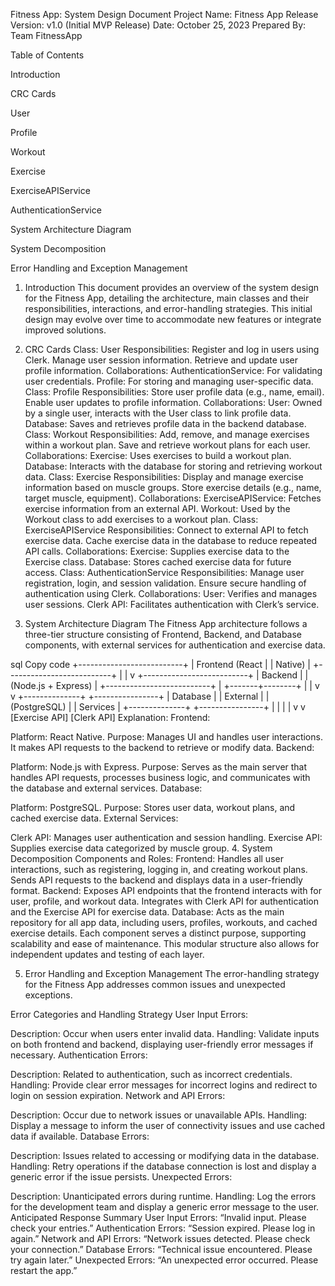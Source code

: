 Fitness App: System Design Document
Project Name: Fitness App
Release Version: v1.0 (Initial MVP Release)
Date: October 25, 2023
Prepared By: Team FitnessApp

Table of Contents

Introduction

CRC Cards

User

Profile

Workout

Exercise

ExerciseAPIService

AuthenticationService

System Architecture Diagram

System Decomposition

Error Handling and Exception Management

1. Introduction
This document provides an overview of the system design for the Fitness App, detailing the architecture, main classes and their responsibilities, interactions, and error-handling strategies. This initial design may evolve over time to accommodate new features or integrate improved solutions.

2. CRC Cards
Class: User
Responsibilities:
Register and log in users using Clerk.
Manage user session information.
Retrieve and update user profile information.
Collaborations:
AuthenticationService: For validating user credentials.
Profile: For storing and managing user-specific data.
Class: Profile
Responsibilities:
Store user profile data (e.g., name, email).
Enable user updates to profile information.
Collaborations:
User: Owned by a single user, interacts with the User class to link profile data.
Database: Saves and retrieves profile data in the backend database.
Class: Workout
Responsibilities:
Add, remove, and manage exercises within a workout plan.
Save and retrieve workout plans for each user.
Collaborations:
Exercise: Uses exercises to build a workout plan.
Database: Interacts with the database for storing and retrieving workout data.
Class: Exercise
Responsibilities:
Display and manage exercise information based on muscle groups.
Store exercise details (e.g., name, target muscle, equipment).
Collaborations:
ExerciseAPIService: Fetches exercise information from an external API.
Workout: Used by the Workout class to add exercises to a workout plan.
Class: ExerciseAPIService
Responsibilities:
Connect to external API to fetch exercise data.
Cache exercise data in the database to reduce repeated API calls.
Collaborations:
Exercise: Supplies exercise data to the Exercise class.
Database: Stores cached exercise data for future access.
Class: AuthenticationService
Responsibilities:
Manage user registration, login, and session validation.
Ensure secure handling of authentication using Clerk.
Collaborations:
User: Verifies and manages user sessions.
Clerk API: Facilitates authentication with Clerk’s service.
3. System Architecture Diagram
The Fitness App architecture follows a three-tier structure consisting of Frontend, Backend, and Database components, with external services for authentication and exercise data.

sql
Copy code
      +--------------------------+
      |      Frontend (React     |
      |      Native)             |
      +--------------------------+
               |
               |
               v
      +--------------------------+
      |       Backend            |
      |   (Node.js + Express)    |
      +--------------------------+
               |
       +-------+--------+
       |                |
       v                v
+--------------+    +----------------+
|   Database   |    | External       |
| (PostgreSQL) |    | Services       |
+--------------+    +----------------+
       |                    |
       |                    |
       v                    v
[Exercise API]       [Clerk API]
Explanation:
Frontend:

Platform: React Native.
Purpose: Manages UI and handles user interactions. It makes API requests to the backend to retrieve or modify data.
Backend:

Platform: Node.js with Express.
Purpose: Serves as the main server that handles API requests, processes business logic, and communicates with the database and external services.
Database:

Platform: PostgreSQL.
Purpose: Stores user data, workout plans, and cached exercise data.
External Services:

Clerk API: Manages user authentication and session handling.
Exercise API: Supplies exercise data categorized by muscle group.
4. System Decomposition
Components and Roles:
Frontend:
Handles all user interactions, such as registering, logging in, and creating workout plans.
Sends API requests to the backend and displays data in a user-friendly format.
Backend:
Exposes API endpoints that the frontend interacts with for user, profile, and workout data.
Integrates with Clerk API for authentication and the Exercise API for exercise data.
Database:
Acts as the main repository for all app data, including users, profiles, workouts, and cached exercise details.
Each component serves a distinct purpose, supporting scalability and ease of maintenance. This modular structure also allows for independent updates and testing of each layer.

5. Error Handling and Exception Management
The error-handling strategy for the Fitness App addresses common issues and unexpected exceptions.

Error Categories and Handling Strategy
User Input Errors:

Description: Occur when users enter invalid data.
Handling: Validate inputs on both frontend and backend, displaying user-friendly error messages if necessary.
Authentication Errors:

Description: Related to authentication, such as incorrect credentials.
Handling: Provide clear error messages for incorrect logins and redirect to login on session expiration.
Network and API Errors:

Description: Occur due to network issues or unavailable APIs.
Handling: Display a message to inform the user of connectivity issues and use cached data if available.
Database Errors:

Description: Issues related to accessing or modifying data in the database.
Handling: Retry operations if the database connection is lost and display a generic error if the issue persists.
Unexpected Errors:

Description: Unanticipated errors during runtime.
Handling: Log the errors for the development team and display a generic error message to the user.
Anticipated Response Summary
User Input Errors: “Invalid input. Please check your entries.”
Authentication Errors: “Session expired. Please log in again.”
Network and API Errors: “Network issues detected. Please check your connection.”
Database Errors: “Technical issue encountered. Please try again later.”
Unexpected Errors: “An unexpected error occurred. Please restart the app.”

